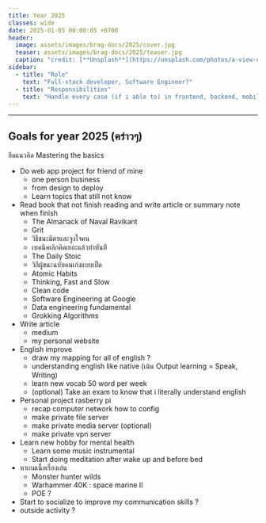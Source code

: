 ```yaml
---
title: Year 2025
classes: wide
date: 2025-01-05 00:00:05 +0700
header:
  image: assets/images/brag-docs/2025/cover.jpg
  teaser: assets/images/brag-docs/2025/teaser.jpg
  caption: "credit: [**Unsplash**](https://unsplash.com/photos/a-view-of-a-mountain-covered-in-clouds-VgNEZJ3JxvY)"
sidebar:
  - title: "Role"
    text: "Full-stack developer, Software Engineer?"
  - title: "Responsibilities"
    text: "Handle every case (if i able to) in frontend, backend, mobile"
---
```

<hr>

## Goals for year 2025 (คร่าวๆ)

ยึดแนวคิด Mastering the basics

- Do web app project for friend of mine
  - one person business
  - from design to deploy
  - Learn topics that still not know
- Read book that not finish reading and write article or summary note when finish
  - The Almanack of Naval Ravikant
  - Grit
  - วิธีชนะมิตรและจูงใจคน
  - เทคนิคเลิกคิดเยอะแล้วทำทันที
  - The Daily Stoic
  - วิถีผู้ชนะฉบับคนเก่งแบบเป็ด
  - Atomic Habits
  - Thinking, Fast and Slow
  - Clean code
  - Software Engineering at Google
  - Data engineering fundamental
  - Grokking Algorithms
- Write article
  - medium
  - my personal website
- English improve
  - draw my mapping for all of english ?
  - understanding english like native (เน้น Output learning = Speak, Writing)
  - learn new vocab 50 word per week
  - (optional) Take an exam to know that i literally understand english
- Personal project rasberry pi
  - recap computer network how to config
  - make private file server
  - make private media server (optional)
  - make private vpn server
- Learn new hobby for mental health
  - Learn some music instrumental
  - Start doing meditation after wake up and before bed
- หาเกมเนื้อเรื่องเล่น
  - Monster hunter wilds
  - Warhammer 40K : space marine II
  - POE ?
- Start to socialize to improve my communication skills ?
- outside activity ?